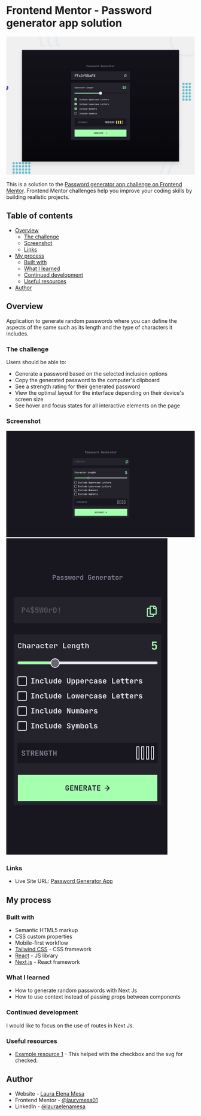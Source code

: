 # Frontend Mentor - Password generator app solution

![Design preview for the Frontend Password generator app coding challenge](./preview.jpg)

This is a solution to the [Password generator app challenge on Frontend Mentor](https://www.frontendmentor.io/challenges/password-generator-app-Mr8CLycqjh). Frontend Mentor challenges help you improve your coding skills by building realistic projects. 

## Table of contents

- [Overview](#overview)
  - [The challenge](#the-challenge)
  - [Screenshot](#screenshot)
  - [Links](#links)
- [My process](#my-process)
  - [Built with](#built-with)
  - [What I learned](#what-i-learned)
  - [Continued development](#continued-development)
  - [Useful resources](#useful-resources)
- [Author](#author)


## Overview

Application to generate random passwords where you can define the aspects of the same such as its length and the type of characters it includes.

### The challenge

Users should be able to:

- Generate a password based on the selected inclusion options
- Copy the generated password to the computer's clipboard
- See a strength rating for their generated password
- View the optimal layout for the interface depending on their device's screen size
- See hover and focus states for all interactive elements on the page

### Screenshot

![Laptop View](./laptop-view.png)
![Mobile View](./mobile-view.png)

### Links

<!-- - Solution URL: [Add solution URL here](https://your-solution-url.com) -->
- Live Site URL: [Password Generator App](https://password-generator-app-six-fawn.vercel.app/)

## My process

### Built with

- Semantic HTML5 markup
- CSS custom properties
- Mobile-first workflow
- [Tailwind CSS](https://tailwindcss.com/) - CSS framework
- [React](https://reactjs.org/) - JS library
- [Next.js](https://nextjs.org/) - React framework


### What I learned

- How to generate random passwords with Next Js
- How to use context instead of passing props between components

### Continued development

I would like to focus on the use of routes in Next Js.

### Useful resources

- [Example resource 1](https://marek-rozmus.medium.com/styling-checkbox-with-tailwind-46a92c157e2d) - This helped with the checkbox and the svg for checked.


## Author

- Website - [Laura Elena Mesa](https://portfolio-app-three-red.vercel.app/)
- Frontend Mentor - [@laurymesa01](https://www.frontendmentor.io/profile/laurymesa01)
- LinkedIn - [@lauraelenamesa](https://www.linkedin.com/in/lauraelenamesa/)


